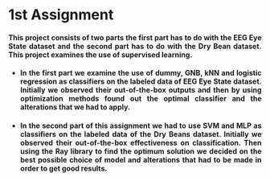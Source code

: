 # 1st Assignment

<div align="justify"><h4>This project consists of two parts the first part has to do with the EEG Eye State dataset and the second part has to do with the Dry Bean dataset. This project examines the use of supervised learning.</h4></div>

<ul>
<li><div align="justify"><h4>In the first part we examine the use of dummy, GNB, kNN and logistic regression as classifiers on the labeled data of EEG Eye State dataset. Initially we observed their out-of-the-box outputs and then by using optimization methods found out the optimal classifier and the alterations that we had to apply.</h4></div></li>

<li><div align="justify"><h4>In the second part of this assignment we had to use SVM and MLP as classifiers on the labeled data of the Dry Beans dataset. Initially we observed their out-of-the-box effectiveness on classification. Then using the Ray library to find the optimum solution we decided on the best possible choice of model and alterations that had to be made in order to get good results.</h4></div></li>
</ul>
